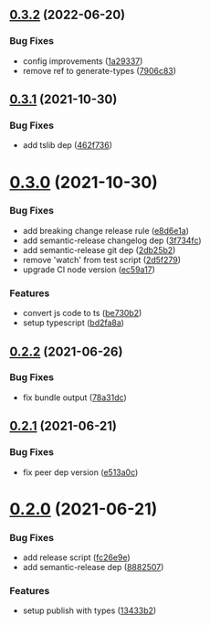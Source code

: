 ## [0.3.2](https://github.com/welingtonms/use-automaton/compare/v0.3.1...v0.3.2) (2022-06-20)


### Bug Fixes

* config improvements ([1a29337](https://github.com/welingtonms/use-automaton/commit/1a2933755cc9095085c35531969e548afa9c261e))
* remove ref to generate-types ([7906c83](https://github.com/welingtonms/use-automaton/commit/7906c83f770eb332ed81005b6f9bf58761343866))

## [0.3.1](https://github.com/cheesebit/use-automaton/compare/v0.3.0...v0.3.1) (2021-10-30)


### Bug Fixes

* add tslib dep ([462f736](https://github.com/cheesebit/use-automaton/commit/462f736760c111f2cfbe588aca96f4fcd0b46236))

# [0.3.0](https://github.com/cheesebit/use-automaton/compare/v0.2.2...v0.3.0) (2021-10-30)


### Bug Fixes

*  add breaking change release rule ([e8d6e1a](https://github.com/cheesebit/use-automaton/commit/e8d6e1adaaa77e680fe6371c4e3408d5a4e659a2))
* add semantic-release changelog dep ([3f734fc](https://github.com/cheesebit/use-automaton/commit/3f734fc6437e559d8dc34e6e8387d6c4321346cb))
* add semantic-release git dep ([2db25b2](https://github.com/cheesebit/use-automaton/commit/2db25b2e428e443b23051200de53ffa67d257d7f))
* remove 'watch' from test script ([2d5f279](https://github.com/cheesebit/use-automaton/commit/2d5f2790a2f783529fc583f6419004e377402dfc))
* upgrade CI node version ([ec59a17](https://github.com/cheesebit/use-automaton/commit/ec59a1706f745ea14bfc3b89f1f6c7fa17ac9d3e))


### Features

* convert js code to ts ([be730b2](https://github.com/cheesebit/use-automaton/commit/be730b249a9f166aa40dc0c72c425af487b22140))
* setup typescript ([bd2fa8a](https://github.com/cheesebit/use-automaton/commit/bd2fa8a4ff518632c1c2a999acb01dfc9a963d01))

## [0.2.2](https://github.com/cheesebit/use-automaton/compare/v0.2.1...v0.2.2) (2021-06-26)


### Bug Fixes

* fix bundle output ([78a31dc](https://github.com/cheesebit/use-automaton/commit/78a31dc76f2f4066098d7cb70692440583ef8c51))

## [0.2.1](https://github.com/cheesebit/use-automaton/compare/v0.2.0...v0.2.1) (2021-06-21)


### Bug Fixes

* fix peer dep version ([e513a0c](https://github.com/cheesebit/use-automaton/commit/e513a0c953ab129776cd0055b68643acd527d3d1))

# [0.2.0](https://github.com/cheesebit/use-automaton/compare/v0.1.0...v0.2.0) (2021-06-21)


### Bug Fixes

* add release script ([fc26e9e](https://github.com/cheesebit/use-automaton/commit/fc26e9e957632a3fd21e5dfc60fc32665b2b47ba))
* add semantic-release dep ([8882507](https://github.com/cheesebit/use-automaton/commit/8882507328a06517a3c0215370ba7b54198cf9b5))


### Features

* setup publish with types ([13433b2](https://github.com/cheesebit/use-automaton/commit/13433b2d8f7d451f7dbccdeda2190ec1de000c6b))
